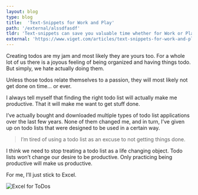 ```yaml
---
layout: blog
type: blog
title:  'Text-Snippets for Work and Play'
path: '/external/alssdfasdf'
tldr: 'Text-snippets can save you valuable time whether for Work or Play.'
external: 'https://www.viget.com/articles/text-snippets-for-work-and-play'
---
```


Creating todos are my jam and most likely they are yours too. For a whole lot of us there is a joyous feeling of being organized and having things todo. But simply, we hate actually doing them.

Unless those todos relate themselves to a passion, they will most likely not get done on time… or ever.

I always tell myself that finding the right todo list will actually make me productive. That it will make me want to get stuff done.

I’ve actually bought and downloaded multiple types of todo list applications over the last few years. None of them changed me, and in turn, I’ve given up on todo lists that were designed to be used in a certain way.

> I’m tired of using a todo list as an excuse to not getting things done.

I think we need to stop treating a todo list as a life changing object. Todo lists won’t change our desire to be productive. Only practicing being productive will make us productive.

For me, I’ll just stick to Excel.

![Excel for ToDos](./todoPost.png)